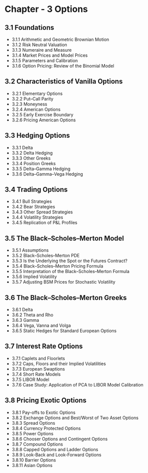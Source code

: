 # Chapter - 3 Options  

## 3.1 Foundations  

  -  3.1.1 Arithmetic and Geometric Brownian Motion  
  -  3.1.2 Risk Neutral Valuation  
  -  3.1.3 Numeraire and Measure  
  -  3.1.4 Market Prices and Model Prices  
  -  3.1.5 Parameters and Calibration  
  -  3.1.6 Option Pricing: Review of the Binomial Model  

## 3.2 Characteristics of Vanilla Options  

  -  3.2.1 Elementary Options  
  -  3.2.2 Put–Call Parity  
  -  3.2.3 Moneyness  
  -  3.2.4 American Options  
  -  3.2.5 Early Exercise Boundary  
  -  3.2.6 Pricing American Options  

## 3.3 Hedging Options  

  -  3.3.1 Delta  
  -  3.3.2 Delta Hedging  
  -  3.3.3 Other Greeks  
  -  3.3.4 Position Greeks  
  -  3.3.5 Delta–Gamma Hedging  
  -  3.3.6 Delta–Gamma–Vega Hedging  

## 3.4 Trading Options  

  -  3.4.1 Bull Strategies  
  -  3.4.2 Bear Strategies  
  -  3.4.3 Other Spread Strategies  
  -  3.4.4 Volatility Strategies  
  -  3.4.5 Replication of P&L Profiles  

## 3.5 The Black–Scholes–Merton Model  

  -  3.5.1 Assumptions  
  -  3.5.2 Black–Scholes–Merton PDE  
  -  3.5.3 Is the Underlying the Spot or the Futures Contract?  
  -  3.5.4 Black–Scholes–Merton Pricing Formula  
  -  3.5.5 Interpretation of the Black–Scholes–Merton Formula  
  -  3.5.6 Implied Volatility  
  -  3.5.7 Adjusting BSM Prices for Stochastic Volatility  

## 3.6 The Black–Scholes–Merton Greeks  

  -  3.6.1 Delta  
  -  3.6.2 Theta and Rho  
  -  3.6.3 Gamma  
  -  3.6.4 Vega, Vanna and Volga  
  -  3.6.5 Static Hedges for Standard European Options  

## 3.7 Interest Rate Options  

  -  3.7.1 Caplets and Floorlets  
  -  3.7.2 Caps, Floors and their Implied Volatilities  
  -  3.7.3 European Swaptions  
  -  3.7.4 Short Rate Models  
  -  3.7.5 LIBOR Model  
  -  3.7.6 Case Study: Application of PCA to LIBOR Model Calibration  

## 3.8 Pricing Exotic Options  

  -  3.8.1 Pay-offs to Exotic Options  
  -  3.8.2 Exchange Options and Best/Worst of Two Asset Options  
  -  3.8.3 Spread Options  
  -  3.8.4 Currency Protected Options  
  -  3.8.5 Power Options  
  -  3.8.6 Chooser Options and Contingent Options  
  -  3.8.7 Compound Options  
  -  3.8.8 Capped Options and Ladder Options  
  -  3.8.9 Look-Back and Look-Forward Options  
  -  3.8.10 Barrier Options  
  -  3.8.11 Asian Options  
